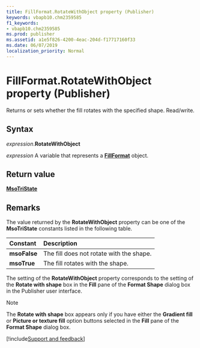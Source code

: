 ```yaml
---
title: FillFormat.RotateWithObject property (Publisher)
keywords: vbapb10.chm2359585
f1_keywords:
- vbapb10.chm2359585
ms.prod: publisher
ms.assetid: a1e5f826-4200-4eac-204d-f17717160f33
ms.date: 06/07/2019
localization_priority: Normal
---
```



# FillFormat.RotateWithObject property (Publisher)

Returns or sets whether the fill rotates with the specified shape. Read/write.


## Syntax

_expression_.**RotateWithObject**

_expression_ A variable that represents a **[FillFormat](publisher.fillformat.md)** object.


## Return value

**[MsoTriState](Office.MsoTriState.md)**


## Remarks

The value returned by the **RotateWithObject** property can be one of the **MsoTriState** constants listed in the following table.

|Constant|Description|
|:-----|:-----|
| **msoFalse**|The fill does not rotate with the shape.|
| **msoTrue**|The fill rotates with the shape.|

The setting of the **RotateWithObject** property corresponds to the setting of the **Rotate with shape** box in the **Fill** pane of the **Format Shape** dialog box in the Publisher user interface.

> [!NOTE] 
> The **Rotate with shape** box appears only if you have either the **Gradient fill** or **Picture or texture fill** option buttons selected in the **Fill** pane of the **Format Shape** dialog box.



[!include[Support and feedback](~/includes/feedback-boilerplate.md)]